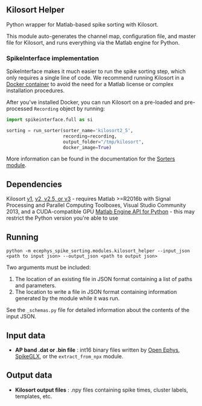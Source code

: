 ## Kilosort Helper

Python wrapper for Matlab-based spike sorting with Kilosort.

This module auto-generates the channel map, configuration file, and master file for Kilosort, and runs everything via the Matlab engine for Python.

### SpikeInterface implementation

SpikeInterface makes it much easier to run the spike sorting step, which only requires a single line of code. We recommend running Kilosort in a [Docker container](https://spikeinterface.readthedocs.io/en/latest/modules/sorters.html#running-sorters-in-docker-singularity-containers) to avoid the need for a Matlab license or complex installation procedures.

After you've installed Docker, you can run Kilosort on a pre-loaded and pre-processed `Recording` object by running:

```python
import spikeinterface.full as si

sorting = run_sorter(sorter_name='kilosort2_5', 
                     recording=recording,
                     output_folder="/tmp/kilosort", 
                     docker_image=True)

```

More information can be found in the documentation for the [Sorters module](https://spikeinterface.readthedocs.io/en/latest/modules/sorters.html).

## Dependencies

Kilosort [v1](https://github.com/cortex-lab/Kilosort), [v2, v2.5, or v3](https://github.com/MouseLand/kilosort) - requires Matlab >=R2016b with Signal Processing and Parallel Computing Toolboxes, Visual Studio Community 2013, and a CUDA-compatible GPU
[Matlab Engine API for Python](https://www.mathworks.com/help/matlab/matlab_external/install-the-matlab-engine-for-python.html) - this may restrict the Python version you're able to use

## Running

```
python -m ecephys_spike_sorting.modules.kilosort_helper --input_json <path to input json> --output_json <path to output json>
```
Two arguments must be included:
1. The location of an existing file in JSON format containing a list of paths and parameters.
2. The location to write a file in JSON format containing information generated by the module while it was run.

See the `_schemas.py` file for detailed information about the contents of the input JSON.

## Input data

- **AP band .dat or .bin file** : int16 binary files written by [Open Ephys](https://github.com/open-ephys/plugin-GUI), [SpikeGLX](https://github.com/billkarsh/spikeglx), or the `extract_from_npx` module.

## Output data

- **Kilosort output files** : .npy files containing spike times, cluster labels, templates, etc.
